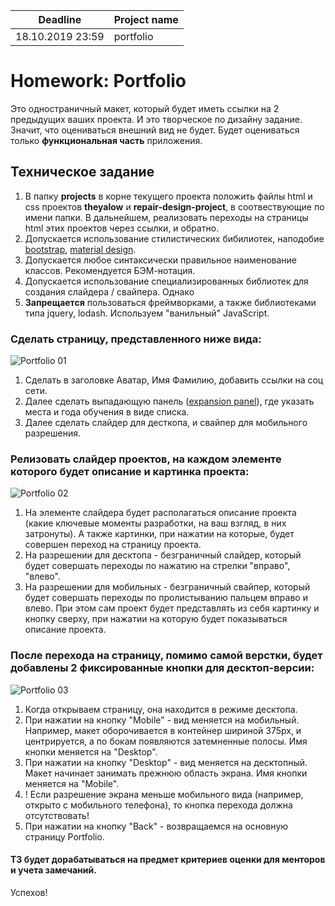 | Deadline         | Project name |
| ---------------- | ------------ |
| 18.10.2019 23:59 | portfolio    |

# Homework: Portfolio

Это одностраничный макет, который будет иметь ссылки на 2 предыдущих ваших проекта. И это творческое по дизайну задание. Значит, что оцениваться внешний вид не будет. Будет оцениваться только **функциональная часть** приложения.

## Техническое задание

1. В папку **projects** в корне текущего проекта положить файлы html и css проектов **theyalow** и **repair-design-project**, в соотвествующие по имени папки. В дальнейшем, реализовать переходы на страницы html этих проектов через ссылки, и обратно.
2. Допускается использование стилистических бибилиотек, наподобие [bootstrap](https://getbootstrap.com/), [material design](https://material.io/).
3. Допускается любое синтаксически правильное наименование классов. Рекомендуется БЭМ-нотация.
4. Допускается использование специализированных библиотек для создания слайдера / свайпера. Однако
5. **Запрещается** пользоваться фреймворками, а также библиотеками типа jquery, lodash. Используем "ванильный" JavaScript.

### Сделать страницу, представленного ниже вида:

![Portfolio 01](https://github.com/rolling-scopes-school/tasks/blob/master/tasks/stage-1/portfolio/Portfolio01.png?raw=true "Portfolio 01")

1. Сделать в заголовке Аватар, Имя Фамилию, добавить ссылки на соц сети.
2. Далее сделать выпадающую панель ([expansion panel](https://material.io/archive/guidelines/components/expansion-panels.html)), где указать места и года обучения в виде списка.
3. Далее сделать слайдер для десткопа, и свайпер для мобильного разрешения.

### Релизовать слайдер проектов, на каждом элементе которого будет описание и картинка проекта:

![Portfolio 02](https://github.com/rolling-scopes-school/tasks/blob/master/tasks/stage-1/portfolio/Portfolio02.png?raw=true "Portfolio 02")

1. На элементе слайдера будет располагаться описание проекта (какие ключевые моменты разработки, на ваш взгляд, в них затронуты). А также картинки, при нажатии на которые, будет совершен переход на страницу проекта.
2. На разрешении для десктопа - безграничный слайдер, который будет совершать переходы по нажатию на стрелки "вправо", "влево".
3. На разрешении для мобильных - безграничный свайпер, который будет совершать переходы по пролистыванию пальцем вправо и влево. При этом сам проект будет представлять из себя картинку и кнопку сверху, при нажатии на которую будет показываться описание проекта.

### После перехода на страницу, помимо самой верстки, будет добавлены 2 фиксированные кнопки для десктоп-версии:

![Portfolio 03](https://github.com/rolling-scopes-school/tasks/blob/master/tasks/stage-1/portfolio/Portfolio03.png?raw=true "Portfolio 02")

1. Когда открываем страницу, она находится в режиме десктопа.
2. При нажатии на кнопку "Mobile" - вид меняется на мобильный. Например, макет оборочивается в контейнер шириной 375px, и центрируется, а по бокам появляются затемненные полосы. Имя кнопки меняется на "Desktop".
3. При нажатии на кнопку "Desktop" - вид меняется на десктопный. Макет начинает занимать прежнюю область экрана. Имя кнопки меняется на "Mobile".
4. ! Если разрешение экрана меньше мобильного вида (например, открыто с мобильного телефона), то кнопка перехода должна отсутствовать!
5. При нажатии на кнопку "Back" - возвращаемся на основную страницу Portfolio.

#### ТЗ будет дорабатываться на предмет критериев оценки для менторов и учета замечаний.

Успехов!
